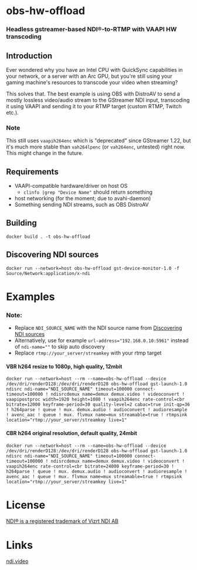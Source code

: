 # obs-hw-offload
### Headless gstreamer-based NDI®-to-RTMP with VAAPI HW transcoding

## Introduction
Ever wondered why you have an Intel CPU with QuickSync capabilities in your network, or a server with an Arc GPU, but you're still using your gaming
machine's resources to transcode your video when streaming?

This solves that. The best example is using OBS with DistroAV to send a mostly lossless video/audio stream to the GStreamer
NDI input, transcoding it using VAAPI and sending it to your RTMP target (custom RTMP, Twitch etc.).

### Note
This still uses `vaapih264enc` which is "deprecated" since GStreamer 1.22, but it's much more stable than `vah264lpenc` (or `vah264enc`, untested) right now. This might change in the future.

## Requirements
* VAAPI-compatible hardware/driver on host OS
  * `clinfo |grep "Device Name"` should return something
* host networking (for the moment; due to avahi-daemon)
* Something sending NDI streams, such as OBS DistroAV


## Building
`docker build . -t obs-hw-offload`


## Discovering NDI sources
`docker run --network=host obs-hw-offload gst-device-monitor-1.0 -f Source/Network:application/x-ndi`


# Examples
### Note:
* Replace `NDI_SOURCE_NAME` with the NDI source name from [Discovering NDI sources](#discovering-ndi-sources)
* Alternatively, use for example `url-address="192.168.0.10:5961"` instead of `ndi-name=""` to skip auto discovery
* Replace `rtmp://your_server/streamkey` with your rtmp target

#### VBR h264 resize to 1080p, high quality, 12mbit
```docker run --network=host --rm --name=obs-hw-offload --device /dev/dri/renderD128:/dev/dri/renderD128 obs-hw-offload gst-launch-1.0 ndisrc ndi-name="NDI_SOURCE_NAME" timeout=100000 connect-timeout=100000 ! ndisrcdemux name=demux demux.video ! videoconvert ! vaapipostproc width=1920 height=1080 ! vaapih264enc rate-control=cbr bitrate=12000 keyframe-period=30 quality-level=2 cabac=true init-qp=36 ! h264parse ! queue ! mux. demux.audio ! audioconvert ! audioresample ! avenc_aac ! queue ! mux. flvmux name=mux streamable=true ! rtmpsink location="rtmp://your_server/streamkey live=1"```

#### CBR h264 original resolution, default quality, 24mbit
```docker run --network=host --rm --name=obs-hw-offload --device /dev/dri/renderD128:/dev/dri/renderD128 obs-hw-offload gst-launch-1.0 ndisrc ndi-name="NDI_SOURCE_NAME" timeout=100000 connect-timeout=100000 ! ndisrcdemux name=demux demux.video ! videoconvert ! vaapih264enc rate-control=cbr bitrate=24000 keyframe-period=30 ! h264parse ! queue ! mux. demux.audio ! audioconvert ! audioresample ! avenc_aac ! queue ! mux. flvmux name=mux streamable=true ! rtmpsink location="rtmp://your_server/streamkey live=1"```

# License

[NDI® is a registered trademark of Vizrt NDI AB](https://ndi.video/)

# Links
[ndi.video](https://ndi.video/)